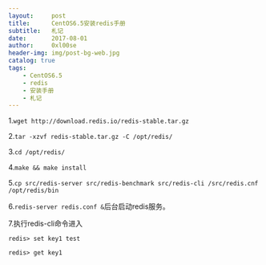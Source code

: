```yaml
---
layout:     post
title:      CentOS6.5安装redis手册
subtitle:   札记
date:       2017-08-01
author:     0xl00se
header-img: img/post-bg-web.jpg
catalog: true
tags:
    - CentOS6.5
    - redis
    - 安装手册
    - 札记
---
```

1.`wget http://download.redis.io/redis-stable.tar.gz`

2.`tar -xzvf redis-stable.tar.gz -C /opt/redis/`

3.`cd /opt/redis/`

4.`make && make install`

5.`cp src/redis-server src/redis-benchmark src/redis-cli /src/redis.cnf
/opt/redis/bin`

6.`redis-server redis.conf &`后台启动redis服务。

7.执行redis-cli命令进入 
``` 
redis> set key1 test

redis> get key1
```
